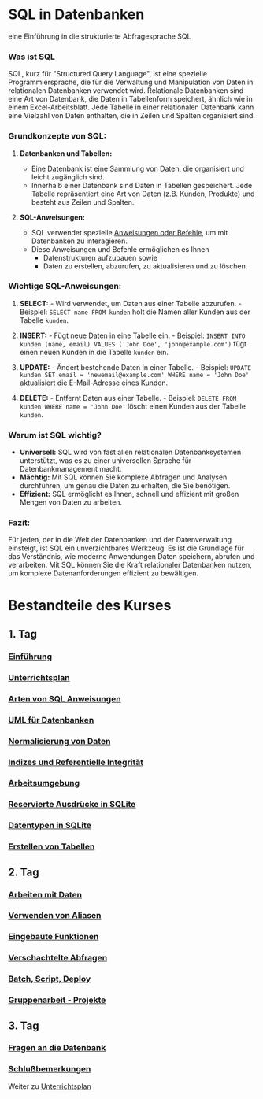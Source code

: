 # SQL in Datenbanken

eine Einführung in die strukturierte Abfragesprache SQL

### Was ist SQL

SQL, kurz für "Structured Query Language", ist eine spezielle Programmiersprache, die für die Verwaltung und
Manipulation von Daten in relationalen Datenbanken verwendet wird. Relationale Datenbanken sind eine Art von Datenbank,
die Daten in Tabellenform speichert, ähnlich wie in einem Excel-Arbeitsblatt. Jede Tabelle in einer relationalen
Datenbank kann eine Vielzahl von Daten enthalten, die in Zeilen und Spalten organisiert sind.

### Grundkonzepte von SQL:

1. **Datenbanken und Tabellen:**
   - Eine Datenbank ist eine Sammlung von Daten, die organisiert und leicht zugänglich sind.
   - Innerhalb einer Datenbank sind Daten in Tabellen gespeichert. Jede Tabelle repräsentiert eine Art von Daten (z.B.
     Kunden, Produkte) und besteht aus Zeilen und Spalten.

2. **SQL-Anweisungen:**
    - SQL verwendet spezielle [Anweisungen oder Befehle](unterrichte/sql_types.md), um mit Datenbanken zu interagieren.
    - Diese Anweisungen und Befehle ermöglichen es Ihnen
      - Datenstrukturen aufzubauen sowie 
      - Daten zu erstellen, abzurufen, zu aktualisieren und zu löschen.

### Wichtige SQL-Anweisungen:

   1. **SELECT:**
     - Wird verwendet, um Daten aus einer Tabelle abzurufen.
     - Beispiel: `SELECT name FROM kunden` holt die Namen aller Kunden aus der Tabelle `kunden`.

   2. **INSERT:**
     - Fügt neue Daten in eine Tabelle ein.
     - Beispiel: `INSERT INTO kunden (name, email) VALUES ('John Doe', 'john@example.com')` fügt einen 
       neuen Kunden in die Tabelle `kunden` ein.

   3. **UPDATE:**
     - Ändert bestehende Daten in einer Tabelle.
     - Beispiel: `UPDATE kunden SET email = 'newemail@example.com' WHERE name = 'John Doe'` aktualisiert die
       E-Mail-Adresse eines Kunden.

   4. **DELETE:**
     - Entfernt Daten aus einer Tabelle.
     - Beispiel: `DELETE FROM kunden WHERE name = 'John Doe'` löscht einen Kunden aus der Tabelle `kunden`.

### Warum ist SQL wichtig?

  - **Universell:** SQL wird von fast allen relationalen Datenbanksystemen unterstützt, was es zu einer universellen Sprache für Datenbankmanagement macht.
  - **Mächtig:** Mit SQL können Sie komplexe Abfragen und Analysen durchführen, um genau die Daten zu erhalten, die Sie
    benötigen.
  - **Effizient:** SQL ermöglicht es Ihnen, schnell und effizient mit großen Mengen von Daten zu arbeiten.

### Fazit:

Für jeden, der in die Welt der Datenbanken und der Datenverwaltung einsteigt, ist SQL ein unverzichtbares Werkzeug. Es
ist die Grundlage für das Verständnis, wie moderne Anwendungen Daten speichern, abrufen und verarbeiten. Mit SQL können
Sie die Kraft relationaler Datenbanken nutzen, um komplexe Datenanforderungen effizient zu bewältigen.

# Bestandteile des Kurses

## 1. Tag

### [Einführung](datenbanken.md)

### [Unterrichtsplan](DB1%20Planung.pdf)

### [Arten von SQL Anweisungen](unterrichte/sql_types.md)

### [UML für Datenbanken](unterrichte/uml_diagramme.md)

### [Normalisierung von Daten](unterrichte/normalization.md)

### [Indizes und Referentielle Integrität](unterrichte/indices_and_referential_integrity.md)

### [Arbeitsumgebung](unterrichte/how_we_will_work.md)

### [Reservierte Ausdrücke in SQLite](unterrichte/reserved_words_sqlite.md)

### [Datentypen in SQLite](unterrichte/daten_typen_sqlite.md)

### [Erstellen von Tabellen](unterrichte/create_tables.md)

## 2. Tag

### [Arbeiten mit Daten](unterrichte/working_with_data.md)

### [Verwenden von Aliasen](unterrichte/aliases.md)

### [Eingebaute Funktionen](unterrichte/build_in_functions.md)

### [Verschachtelte Abfragen](unterrichte/subselect_and_cte.md)

### [Batch, Script, Deploy](unterrichte/scripting_and_deploying.md)

### [Gruppenarbeit - Projekte](unterrichte/projects.md)

## 3. Tag

### [Fragen an die Datenbank](unterrichte/joins_and_views.md)

### [Schlußbemerkungen](unterrichte/finally.md)

Weiter zu [Unterrichtsplan](DB1%20Planung.pdf)